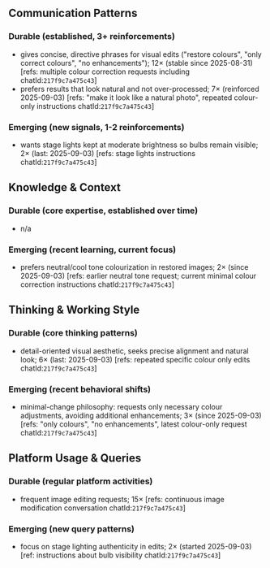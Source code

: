 ## Communication Patterns
### Durable (established, 3+ reinforcements)
- gives concise, directive phrases for visual edits ("restore colours", "only correct colours", "no enhancements"); 12× (stable since 2025-08-31) [refs: multiple colour correction requests including chatId:`217f9c7a475c43`]
- prefers results that look natural and not over-processed; 7× (reinforced 2025-09-03) [refs: "make it look like a natural photo", repeated colour-only instructions chatId:`217f9c7a475c43`]
### Emerging (new signals, 1-2 reinforcements)
- wants stage lights kept at moderate brightness so bulbs remain visible; 2× (last: 2025-09-03) [refs: stage lights instructions chatId:`217f9c7a475c43`]

## Knowledge & Context
### Durable (core expertise, established over time)
- n/a
### Emerging (recent learning, current focus)
- prefers neutral/cool tone colourization in restored images; 2× (since 2025-09-03) [refs: earlier neutral tone request; current minimal colour correction instructions chatId:`217f9c7a475c43`]

## Thinking & Working Style
### Durable (core thinking patterns)
- detail-oriented visual aesthetic, seeks precise alignment and natural look; 6× (last: 2025-09-03) [refs: repeated specific colour only edits chatId:`217f9c7a475c43`]
### Emerging (recent behavioral shifts)
- minimal-change philosophy: requests only necessary colour adjustments, avoiding additional enhancements; 3× (since 2025-09-03) [refs: "only colours", "no enhancements", latest colour-only request chatId:`217f9c7a475c43`]

## Platform Usage & Queries
### Durable (regular platform activities)
- frequent image editing requests; 15× [refs: continuous image modification conversation chatId:`217f9c7a475c43`]
### Emerging (new query patterns)
- focus on stage lighting authenticity in edits; 2× (started 2025-09-03) [ref: instructions about bulb visibility chatId:`217f9c7a475c43`]